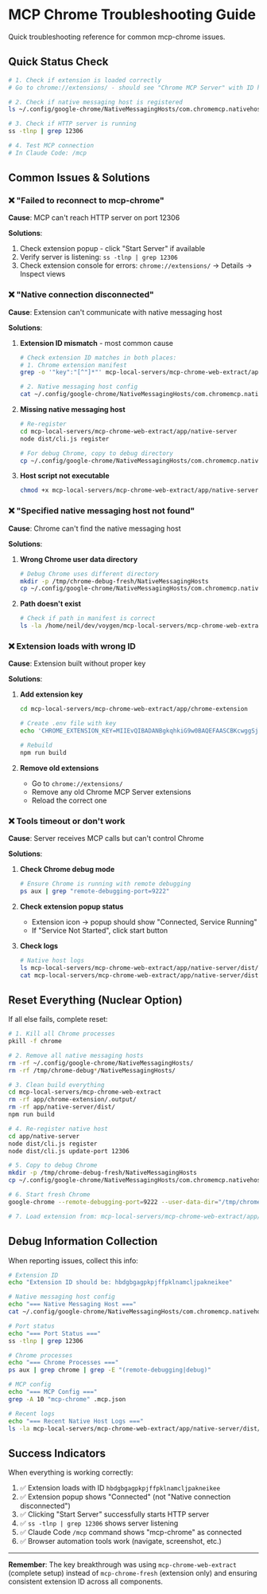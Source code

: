 # MCP Chrome Troubleshooting Guide

Quick troubleshooting reference for common mcp-chrome issues.

## Quick Status Check

```bash
# 1. Check if extension is loaded correctly
# Go to chrome://extensions/ - should see "Chrome MCP Server" with ID hbdgbgagpkpjffpklnamcljpakneikee

# 2. Check if native messaging host is registered
ls ~/.config/google-chrome/NativeMessagingHosts/com.chromemcp.nativehost.json

# 3. Check if HTTP server is running
ss -tlnp | grep 12306

# 4. Test MCP connection
# In Claude Code: /mcp
```

## Common Issues & Solutions

### ❌ "Failed to reconnect to mcp-chrome"

**Cause**: MCP can't reach HTTP server on port 12306

**Solutions**:
1. Check extension popup - click "Start Server" if available
2. Verify server is listening: `ss -tlnp | grep 12306`
3. Check extension console for errors: `chrome://extensions/` → Details → Inspect views

### ❌ "Native connection disconnected"

**Cause**: Extension can't communicate with native messaging host

**Solutions**:
1. **Extension ID mismatch** - most common cause
   ```bash
   # Check extension ID matches in both places:
   # 1. Chrome extension manifest
   grep -o '"key":"[^"]*"' mcp-local-servers/mcp-chrome-web-extract/app/chrome-extension/.output/chrome-mv3/manifest.json
   
   # 2. Native messaging host config
   cat ~/.config/google-chrome/NativeMessagingHosts/com.chromemcp.nativehost.json
   ```

2. **Missing native messaging host**
   ```bash
   # Re-register
   cd mcp-local-servers/mcp-chrome-web-extract/app/native-server
   node dist/cli.js register
   
   # For debug Chrome, copy to debug directory
   cp ~/.config/google-chrome/NativeMessagingHosts/com.chromemcp.nativehost.json /tmp/chrome-debug-fresh/NativeMessagingHosts/
   ```

3. **Host script not executable**
   ```bash
   chmod +x mcp-local-servers/mcp-chrome-web-extract/app/native-server/dist/run_host.sh
   ```

### ❌ "Specified native messaging host not found"

**Cause**: Chrome can't find the native messaging host

**Solutions**:
1. **Wrong Chrome user data directory**
   ```bash
   # Debug Chrome uses different directory
   mkdir -p /tmp/chrome-debug-fresh/NativeMessagingHosts
   cp ~/.config/google-chrome/NativeMessagingHosts/com.chromemcp.nativehost.json /tmp/chrome-debug-fresh/NativeMessagingHosts/
   ```

2. **Path doesn't exist**
   ```bash
   # Check if path in manifest is correct
   ls -la /home/neil/dev/voygen/mcp-local-servers/mcp-chrome-web-extract/app/native-server/dist/run_host.sh
   ```

### ❌ Extension loads with wrong ID

**Cause**: Extension built without proper key

**Solutions**:
1. **Add extension key**
   ```bash
   cd mcp-local-servers/mcp-chrome-web-extract/app/chrome-extension
   
   # Create .env file with key
   echo 'CHROME_EXTENSION_KEY=MIIEvQIBADANBgkqhkiG9w0BAQEFAASCBKcwggSjAgEAAoIBAQDDnB4a6...' > .env
   
   # Rebuild
   npm run build
   ```

2. **Remove old extensions**
   - Go to `chrome://extensions/`
   - Remove any old Chrome MCP Server extensions
   - Reload the correct one

### ❌ Tools timeout or don't work

**Cause**: Server receives MCP calls but can't control Chrome

**Solutions**:
1. **Check Chrome debug mode**
   ```bash
   # Ensure Chrome is running with remote debugging
   ps aux | grep "remote-debugging-port=9222"
   ```

2. **Check extension popup status**
   - Extension icon → popup should show "Connected, Service Running"
   - If "Service Not Started", click start button

3. **Check logs**
   ```bash
   # Native host logs
   ls mcp-local-servers/mcp-chrome-web-extract/app/native-server/dist/logs/
   cat mcp-local-servers/mcp-chrome-web-extract/app/native-server/dist/logs/native_host_wrapper_*.log
   ```

## Reset Everything (Nuclear Option)

If all else fails, complete reset:

```bash
# 1. Kill all Chrome processes
pkill -f chrome

# 2. Remove all native messaging hosts
rm -rf ~/.config/google-chrome/NativeMessagingHosts/
rm -rf /tmp/chrome-debug*/NativeMessagingHosts/

# 3. Clean build everything
cd mcp-local-servers/mcp-chrome-web-extract
rm -rf app/chrome-extension/.output/
rm -rf app/native-server/dist/
npm run build

# 4. Re-register native host
cd app/native-server
node dist/cli.js register
node dist/cli.js update-port 12306

# 5. Copy to debug Chrome
mkdir -p /tmp/chrome-debug-fresh/NativeMessagingHosts
cp ~/.config/google-chrome/NativeMessagingHosts/com.chromemcp.nativehost.json /tmp/chrome-debug-fresh/NativeMessagingHosts/

# 6. Start fresh Chrome
google-chrome --remote-debugging-port=9222 --user-data-dir="/tmp/chrome-debug-fresh" --no-first-run --disable-default-apps

# 7. Load extension from: mcp-local-servers/mcp-chrome-web-extract/app/chrome-extension/.output/chrome-mv3/
```

## Debug Information Collection

When reporting issues, collect this info:

```bash
# Extension ID
echo "Extension ID should be: hbdgbgagpkpjffpklnamcljpakneikee"

# Native messaging host config
echo "=== Native Messaging Host ==="
cat ~/.config/google-chrome/NativeMessagingHosts/com.chromemcp.nativehost.json

# Port status
echo "=== Port Status ==="
ss -tlnp | grep 12306

# Chrome processes
echo "=== Chrome Processes ==="
ps aux | grep chrome | grep -E "(remote-debugging|debug)"

# MCP config
echo "=== MCP Config ==="
grep -A 10 "mcp-chrome" .mcp.json

# Recent logs
echo "=== Recent Native Host Logs ==="
ls -la mcp-local-servers/mcp-chrome-web-extract/app/native-server/dist/logs/ | tail -5
```

## Success Indicators

When everything is working correctly:

1. ✅ Extension loads with ID `hbdgbgagpkpjffpklnamcljpakneikee`
2. ✅ Extension popup shows "Connected" (not "Native connection disconnected")  
3. ✅ Clicking "Start Server" successfully starts HTTP server
4. ✅ `ss -tlnp | grep 12306` shows server listening
5. ✅ Claude Code `/mcp` command shows "mcp-chrome" as connected
6. ✅ Browser automation tools work (navigate, screenshot, etc.)

---

**Remember**: The key breakthrough was using `mcp-chrome-web-extract` (complete setup) instead of `mcp-chrome-fresh` (extension only) and ensuring consistent extension ID across all components.
